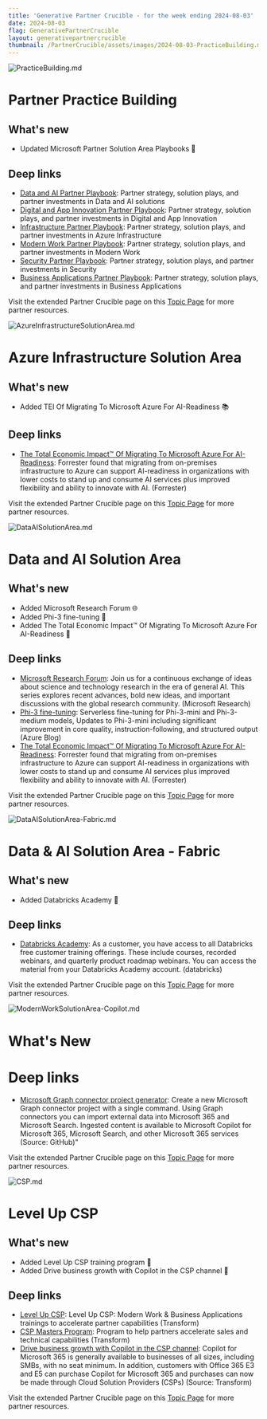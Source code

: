 ```yaml
---
title: 'Generative Partner Crucible - for the week ending 2024-08-03'
date: 2024-08-03
flag: GenerativePartnerCrucible
layout: generativepartnercrucible
thumbnail: /PartnerCrucible/assets/images/2024-08-03-PracticeBuilding.md-image.png
---
```


![ PracticeBuilding.md ]( /PartnerCrucible/assets/images/2024-08-03-PracticeBuilding.md-image.png )

# Partner Practice Building

## What's new

- Updated Microsoft Partner Solution Area Playbooks 📝

## Deep links

- [Data and AI Partner Playbook](https://assetsprod.microsoft.com/en-ca/fy25-azure-data-and-ai-partner-playbook.pdf): Partner strategy, solution plays, and partner investments in Data and AI solutions
- [Digital and App Innovation Partner Playbook](https://assetsprod.microsoft.com/en-ca/fy25-azure-digital-and-app-innovation-partner-playbook.pdf): Partner strategy, solution plays, and partner investments in Digital and App Innovation
- [Infrastructure Partner Playbook](https://assetsprod.microsoft.com/en-ca/fy25-cloud-infrastructure-partner-playbook.pdf): Partner strategy, solution plays, and partner investments in Azure Infrastructure
- [Modern Work Partner Playbook](https://assetsprod.microsoft.com/en-ca/fy25-modern-work-partner-playbook.pdf): Partner strategy, solution plays, and partner investments in Modern Work 
- [Security Partner Playbook](https://assetsprod.microsoft.com/en-ca/fy25-security-partner-playbook.pdf): Partner strategy, solution plays, and partner investments in Security
- [Business Applications Partner Playbook](https://assetsprod.microsoft.com/en-ca/fy25-business-applications-partner-playbook.pdf): Partner strategy, solution plays, and partner investments in Business Applications

Visit the extended Partner Crucible page on this [Topic Page](https://lagimik.github.io/PartnerCrucible/PracticeBuilding) for more partner resources.


![ AzureInfrastructureSolutionArea.md ]( /PartnerCrucible/assets/images/2024-08-03-AzureInfrastructureSolutionArea.md-image.png )

# Azure Infrastructure Solution Area

## What's new

- Added TEI Of Migrating To Microsoft Azure For AI-Readiness 📚

## Deep links

- [The Total Economic Impact™ Of Migrating To Microsoft Azure For AI-Readiness](https://tei.forrester.com/go/Microsoft/AzureAI-Readiness/?lang=en-us): Forrester found that migrating from on-premises infrastructure to Azure can support AI-readiness in organizations with lower costs to stand up and consume AI services plus improved flexibility and ability to innovate with AI. (Forrester)

Visit the extended Partner Crucible page on this [Topic Page](https://lagimik.github.io/PartnerCrucible/AzureInfrastructureSolutionArea) for more partner resources.

![ DataAISolutionArea.md ]( /PartnerCrucible/assets/images/2024-08-03-DataAISolutionArea.md-image.png )

# Data and AI Solution Area

## What's new

- Added Microsoft Research Forum 🌐
- Added Phi-3 fine-tuning 🧠
- Added The Total Economic Impact™ Of Migrating To Microsoft Azure For AI-Readiness 💼

## Deep links

- [Microsoft Research Forum](https://researchforum.microsoft.com/): Join us for a continuous exchange of ideas about science and technology research in the era of general AI. This series explores recent advances, bold new ideas, and important discussions with the global research community. (Microsoft Research)
- [Phi-3 fine-tuning](https://azure.microsoft.com/en-us/blog/announcing-phi-3-fine-tuning-new-generative-ai-models-and-other-azure-ai-updates-to-empower-organizations-to-customize-and-scale-ai-applications/): Serverless fine-tuning for Phi-3-mini and Phi-3-medium models, Updates to Phi-3-mini including significant improvement in core quality, instruction-following, and structured output (Azure Blog)
- [The Total Economic Impact™ Of Migrating To Microsoft Azure For AI-Readiness](https://tei.forrester.com/go/Microsoft/AzureAI-Readiness/?lang=en-us): Forrester found that migrating from on-premises infrastructure to Azure can support AI-readiness in organizations with lower costs to stand up and consume AI services plus improved flexibility and ability to innovate with AI. (Forrester)

Visit the extended Partner Crucible page on this [Topic Page](https://lagimik.github.io/PartnerCrucible/DataAISolutionArea) for more partner resources.

![ DataAISolutionArea-Fabric.md ]( /PartnerCrucible/assets/images/2024-08-03-DataAISolutionArea-Fabric.md-image.png )

# Data & AI Solution Area - Fabric

## What's new

- Added Databricks Academy 🚀

## Deep links

- [Databricks Academy](https://www.databricks.com/learn/training/home): As a customer, you have access to all Databricks free customer training offerings. These include courses, recorded webinars, and quarterly product roadmap webinars. You can access the material from your Databricks Academy account. (databricks)

Visit the extended Partner Crucible page on this [Topic Page](https://lagimik.github.io/PartnerCrucible/DataAISolutionArea-Fabric) for more partner resources.



![ ModernWorkSolutionArea-Copilot.md ]( /PartnerCrucible/assets/images/2024-08-03-ModernWorkSolutionArea-Copilot.md-image.png )

# What's New


# Deep links

- [Microsoft Graph connector project generator](https://github.com/microsoft/m365advocacy-templates/blob/main/templates/dotnet-graphconnectors/README.md): Create a new Microsoft Graph connector project with a single command. Using Graph connectors you can import external data into Microsoft 365 and Microsoft Search. Ingested content is available to Microsoft Copilot for Microsoft 365, Microsoft Search, and other Microsoft 365 services (Source: GitHub)"

Visit the extended Partner Crucible page on this [Topic Page](https://lagimik.github.io/PartnerCrucible/ModernWorkSolutionArea-Copilot) for more partner resources.

![ CSP.md ]( /PartnerCrucible/assets/images/2024-08-03-CSP.md-image.png )

# Level Up CSP

## What's new

- Added Level Up CSP training program  🚀
- Added Drive business growth with Copilot in the CSP channel 🤖

## Deep links

- [Level Up CSP](https://cloudpartners.transform.microsoft.com/level-up-csp-training): Level Up CSP: Modern Work & Business Applications trainings to accelerate partner capabilities (Transform)
- [CSP Masters Program](https://cloudpartners.transform.microsoft.com/events?tab=csp-masters-program): Program to help partners accelerate sales and technical capabilities (Transform)
- [Drive business growth with Copilot in the CSP channel](https://cloudpartners.transform.microsoft.com/partner-gtm/csp/copilot): Copilot for Microsoft 365 is generally available to businesses of all sizes, including SMBs, with no seat minimum. In addition, customers with Office 365 E3 and E5 can purchase Copilot for Microsoft 365 and purchases can now be made through Cloud Solution Providers (CSPs) (Source: Transform)

Visit the extended Partner Crucible page on this [Topic Page](https://lagimik.github.io/PartnerCrucible/CSP) for more partner resources.

